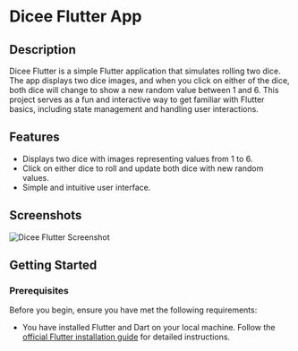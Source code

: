 # Dicee Flutter App

## Description

Dicee Flutter is a simple Flutter application that simulates rolling two dice. The app displays two dice images, and when you click on either of the dice, both dice will change to show a new random value between 1 and 6. This project serves as a fun and interactive way to get familiar with Flutter basics, including state management and handling user interactions.

## Features

- Displays two dice with images representing values from 1 to 6.
- Click on either dice to roll and update both dice with new random values.
- Simple and intuitive user interface.

## Screenshots

![Dicee Flutter Screenshot](https://raw.githubusercontent.com/londonappbrewery/Images/master/dicee-demo.gif)

## Getting Started

### Prerequisites

Before you begin, ensure you have met the following requirements:

- You have installed Flutter and Dart on your local machine. Follow the [official Flutter installation guide](https://flutter.dev/docs/get-started/install) for detailed instructions.

